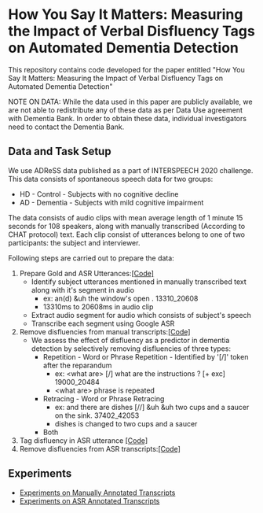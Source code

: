 # How You Say It Matters: Measuring the Impact of Verbal Disfluency Tags on Automated Dementia Detection

This repository contains code developed for the paper entitled "How You Say It Matters: Measuring the Impact of Verbal Disfluency Tags on Automated Dementia Detection"

NOTE ON DATA: While the data used in this paper are publicly available, we are not able to redistribute any of these data as per Data Use agreement with Dementia Bank. In order to obtain these data, individual investigators need to contact the Dementia Bank.

## Data and Task Setup

We use ADReSS data published as a part of INTERSPEECH 2020 challenge. This data consists of spontaneous speech data for two groups:
* HD - Control - Subjects with no cognitive decline
* AD - Dementia - Subjects with mild cognitive impairment

The data consists of audio clips with mean average length of 1 minute 15 seconds for 108 speakers, along with manually transcribed (According to CHAT protocol) text.
Each clip consist of utterances belong to one of two participants: the subject and interviewer.

Following steps are carried out to prepare the data:
1. Prepare Gold and ASR Utterances:[[Code]](./code/speech_recognition/transcribe.py)
   * Identify subject utterances mentioned in manually transcribed text along with it's segment in audio 
      * ex: an(d) &uh the window's open . 13310_20608 
      * 13310ms to 20608ms in audio clip
   * Extract audio segment for audio which consists of subject's speech
   * Transcribe each segment using Google ASR
2. Remove disfluencies from manual transcripts:[[Code]](./code/disfluency/remove_disfluency_gold.py)
   * We assess the effect of disfluency as a predictor in dementia detection by selectively removing disfluencies of three types:
      * Repetition - Word or Phrase Repetition - Identified by '[/]' token after the reparandum
         * ex: \<what are\> [/] what are the instructions ? [+ exc] 19000_20484 
         * \<what are\> phrase is repeated
      * Retracing - Word or Phrase Retracing
         * ex: and there are dishes [//] &uh &uh two cups and a saucer on the sink. 37402_42053 
         * dishes is changed to two cups and a saucer
      * Both
4. Tag disfluency in ASR utterance [[Code]](https://github.com/pariajm/joint-disfluency-detector-and-parser)
5. Remove disfluencies from ASR transcripts:[[Code]](./code/disfluency/remove_disfluency_fisher.py)

## Experiments
 * [Experiments on Manually Annotated Transcripts](Experiments_Manually_Annotated_Transcript.ipynb)
 * [Experiments on ASR Annotated Transcripts](Experiments_ASR_Annotated_Transcript.ipynb)


